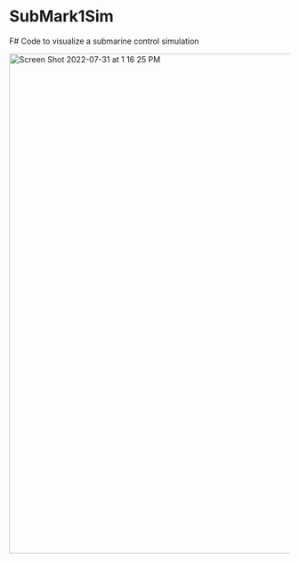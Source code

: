 # SubMark1Sim

F# Code to visualize a submarine control simulation

<img width="898" alt="Screen Shot 2022-07-31 at 1 16 25 PM" src="https://user-images.githubusercontent.com/323548/182043633-a6348259-26a3-47ca-90cb-cebf1e9c3584.png">
